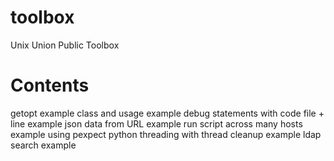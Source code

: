 toolbox
=======

Unix Union Public Toolbox

Contents
=======
getopt example
class and usage example
debug statements with code file + line example
json data from URL example
run script across many hosts example using pexpect
python threading with thread cleanup example
ldap search example

